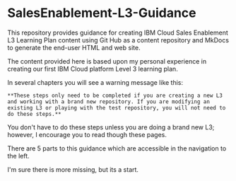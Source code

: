# SalesEnablement-L3-Guidance
This repository provides guidance for creating IBM Cloud Sales Enablement L3 Learning Plan content using Git Hub as a content repository and MkDocs to generate the end-user HTML and web site. 

The content provided here is based upon my personal experience in creating our first IBM Cloud platform Level 3 learning plan.

In several chapters you will see a warning message like this:

    **These steps only need to be completed if you are creating a new L3 and working with a brand new repository. If you are modifying an existing L3 or playing with the test repository, you will not need to do these steps.**

You don't have to do these steps unless you are doing a brand new L3; however, I encourage you to read though these pages.

There are 5 parts to this guidance which are accessible in the navigation to the left.

I'm sure there is more missing, but its a start.
